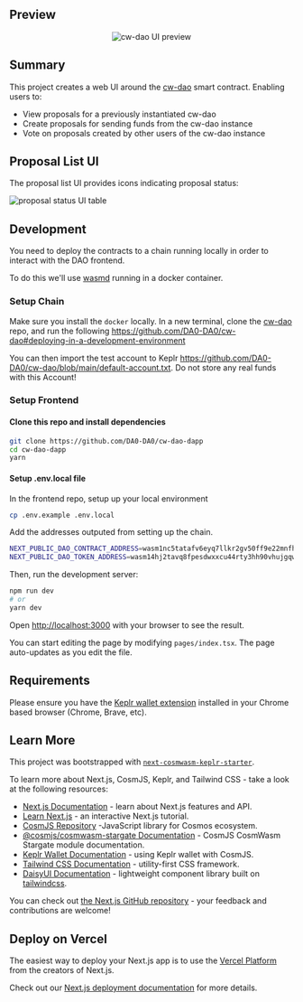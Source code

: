 ## Preview

<p align="center" width="100%">
    <img alt="cw-dao UI preview" src="https://i.imgur.com/Dtk9eyO.gif">
</p>

## Summary

This project creates a web UI around the [cw-dao](https://github.com/DA0-DA0/cw-dao) smart contract. Enabling users to:

- View proposals for a previously instantiated cw-dao
- Create proposals for sending funds from the cw-dao instance
- Vote on proposals created by other users of the cw-dao instance

## Proposal List UI

The proposal list UI provides icons indicating proposal status:

<img alt="proposal status UI table" src="https://i.imgur.com/P5FDDJ8.png">

## Development

You need to deploy the contracts to a chain running locally in order to interact with the DAO frontend.

To do this we'll use [wasmd](https://github.com/CosmWasm/wasmd) running in a docker container.

### Setup Chain

Make sure you install the `docker` locally. In a new terminal, clone the [cw-dao](https://github.com/DA0-DA0/cw-dao) repo, and run the following https://github.com/DA0-DA0/cw-dao#deploying-in-a-development-environment

You can then import the test account to Keplr https://github.com/DA0-DA0/cw-dao/blob/main/default-account.txt. Do not store any real funds with this Account!

### Setup Frontend

#### Clone this repo and install dependencies

```bash
git clone https://github.com/DA0-DA0/cw-dao-dapp
cd cw-dao-dapp
yarn
```

#### Setup .env.local file

In the frontend repo, setup up your local environment

```bash
cp .env.example .env.local
```

Add the addresses outputed from setting up the chain.

```bash
NEXT_PUBLIC_DAO_CONTRACT_ADDRESS=wasm1nc5tatafv6eyq7llkr2gv50ff9e22mnfhap4vz
NEXT_PUBLIC_DAO_TOKEN_ADDRESS=wasm14hj2tavq8fpesdwxxcu44rty3hh90vhujgqwg3
```

Then, run the development server:

```bash
npm run dev
# or
yarn dev
```

Open [http://localhost:3000](http://localhost:3000) with your browser to see the result.

You can start editing the page by modifying `pages/index.tsx`. The page auto-updates as you edit the file.

## Requirements

Please ensure you have the [Keplr wallet extension](https://chrome.google.com/webstore/detail/keplr/dmkamcknogkgcdfhhbddcghachkejeap) installed in your Chrome based browser (Chrome, Brave, etc).

## Learn More

This project was bootstrapped with [`next-cosmwasm-keplr-starter`](https://github.com/ebaker/next-cosmwasm-keplr-starter).

To learn more about Next.js, CosmJS, Keplr, and Tailwind CSS - take a look at the following resources:

- [Next.js Documentation](https://nextjs.org/docs) - learn about Next.js features and API.
- [Learn Next.js](https://nextjs.org/learn) - an interactive Next.js tutorial.
- [CosmJS Repository](https://github.com/cosmos/cosmjs) -JavaScript library for Cosmos ecosystem.
- [@cosmjs/cosmwasm-stargate Documentation](https://cosmos.github.io/cosmjs/latest/cosmwasm-stargate/modules.html) - CosmJS CosmWasm Stargate module documentation.
- [Keplr Wallet Documentation](https://docs.keplr.app/api/cosmjs.html) - using Keplr wallet with CosmJS.
- [Tailwind CSS Documentation](https://tailwindcss.com/docs) - utility-first CSS framework.
- [DaisyUI Documentation](https://daisyui.com/docs/use) - lightweight component library built on [tailwindcss](https://tailwindcss.com/).

You can check out [the Next.js GitHub repository](https://github.com/vercel/next.js/) - your feedback and contributions are welcome!

## Deploy on Vercel

The easiest way to deploy your Next.js app is to use the [Vercel Platform](https://vercel.com/new?utm_medium=default-template&filter=next.js&utm_source=create-next-app&utm_campaign=create-next-app-readme) from the creators of Next.js.

Check out our [Next.js deployment documentation](https://nextjs.org/docs/deployment) for more details.
